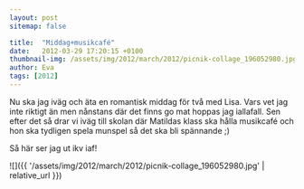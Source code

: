 ```yaml
---
layout: post
sitemap: false

title:  "Middag+musikcafé"
date:   2012-03-29 17:20:15 +0100
thumbnail-img: /assets/img/2012/march/2012/picnik-collage_196052980.jpg
author: Eva
tags: [2012]
---
```


Nu ska jag iväg och äta en romantisk middag för två med Lisa. Vars vet jag inte riktigt än men nånstans där det finns go mat hoppas jag iallafall. Sen efter det så drar vi iväg till skolan där Matildas klass ska hålla musikcafé och hon ska tydligen spela munspel så det ska bli spännande ;)

Så här ser jag ut ikv iaf!

![]({{ '/assets/img/2012/march/2012/picnik-collage_196052980.jpg'  | relative_url }})

